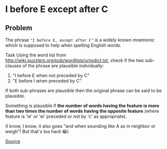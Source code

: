 # I before E except after C

## Problem

The phrase `"I before E, except after C"` is a widely known mnemonic which is supposed to help when spelling English words.


Task
Using the word list from http://wiki.puzzlers.org/pub/wordlists/unixdict.txt, 
check if the two sub-clauses of the phrase are plausible individually:

1)  "I before E when not preceded by C"
2)  "E before I when preceded by C"

If both sub-phrases are plausible then the original phrase can be said to be plausible.

Something is plausible if **the number of words having the feature is more than two times the number of words having the opposite feature** (where feature is 'ie' or 'ei' preceded or not by 'c' as appropriate).

(I know, I know, it also goes "and when sounding like A as in neighbor or weigh"!  But that's too hard 😂)

[Source](http://rosettacode.org/wiki/I_before_E_except_after_C)
